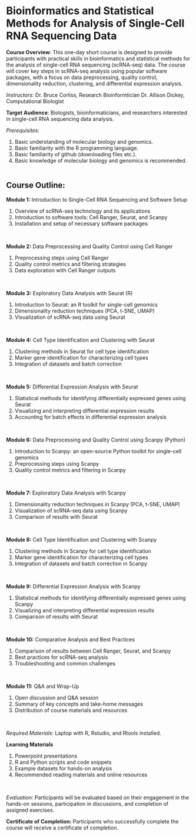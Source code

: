 # Bioinformatics and Statistical Methods for Analysis of Single-Cell RNA Sequencing Data

**Course Overview**: This one-day short course is designed to provide participants with practical skills in bioinformatics and statistical methods for the analysis of single-cell RNA sequencing (scRNA-seq) data. The course will cover key steps in scRNA-seq analysis using popular software packages, with a focus on data preprocessing, quality control, dimensionality reduction, clustering, and differential expression analysis.

_Instructors:_
Dr. Bruce Corliss, Research Bioinformtician
Dr. Allison Dickey, Computational Biologist

**Target Audience**: Biologists, bioinformaticians, and researchers interested in single-cell RNA sequencing data analysis. 
  
_Prerequisites:_
1. Basic understanding of molecular biology and genomics.
2. Basic familiarity with the R programming language.
3. Basic familiarity of github (downloading files etc.).
4. Basic knowledge of molecular biology and genomics is recommended.
<br/><br/>  

## Course Outline:
  
**Module 1:** Introduction to Single-Cell RNA Sequencing and Software Setup
1. Overview of scRNA-seq technology and its applications
2. Introduction to software tools: Cell Ranger, Seurat, and Scanpy
3. Installation and setup of necessary software packages
<br/>

**Module 2:** Data Preprocessing and Quality Control using Cell Ranger
1. Preprocessing steps using Cell Ranger
2. Quality control metrics and filtering strategies
3. Data exploration with Cell Ranger outputs
<br/>

**Module 3:** Exploratory Data Analysis with Seurat (R)
1. Introduction to Seurat: an R toolkit for single-cell genomics
2. Dimensionality reduction techniques (PCA, t-SNE, UMAP)
3. Visualization of scRNA-seq data using Seurat
<br/>

**Module 4:** Cell Type Identification and Clustering with Seurat
1. Clustering methods in Seurat for cell type identification
2. Marker gene identification for characterizing cell types
3. Integration of datasets and batch correction
<br/>

**Module 5:** Differential Expression Analysis with Seurat
1. Statistical methods for identifying differentially expressed genes using Seurat
2. Visualizing and interpreting differential expression results
3. Accounting for batch effects in differential expression analysis
<br/>

**Module 6:** Data Preprocessing and Quality Control using Scanpy (Python)
1. Introduction to Scanpy: an open-source Python toolkit for single-cell genomics
2. Preprocessing steps using Scanpy
3. Quality control metrics and filtering in Scanpy
  <br/>

**Module 7:** Exploratory Data Analysis with Scanpy
1. Dimensionality reduction techniques in Scanpy (PCA, t-SNE, UMAP)
2. Visualization of scRNA-seq data using Scanpy
3. Comparison of results with Seurat
<br/>

**Module 8:** Cell Type Identification and Clustering with Scanpy
1. Clustering methods in Scanpy for cell type identification
2. Marker gene identification for characterizing cell types
3. Integration of datasets and batch correction in Scanpy
<br/>

**Module 9:** Differential Expression Analysis with Scanpy
1. Statistical methods for identifying differentially expressed genes using Scanpy
2. Visualizing and interpreting differential expression results
3. Comparison of results with Seurat
<br/>

**Module 10:** Comparative Analysis and Best Practices
1. Comparison of results between Cell Ranger, Seurat, and Scanpy
2. Best practices for scRNA-seq analysis
3. Troubleshooting and common challenges
<br/>

**Module 11:** Q&A and Wrap-Up
1. Open discussion and Q&A session
2. Summary of key concepts and take-home messages
3. Distribution of course materials and resources
<br/>

_Required Materials:_
Laptop with R, Rstudio, and Rtools installed.
<br/>

**Learning Materials**
1. Powerpoint presentations
2. R and Python scripts and code snippets
3. Example datasets for hands-on analysis
4. Recommended reading materials and online resources
<br/>

_Evaluation:_ Participants will be evaluated based on their engagement in the hands-on sessions, participation in discussions, and completion of assigned exercises.
<br/>

**Certificate of Completion:** Participants who successfully complete the course will receive a certificate of completion.
